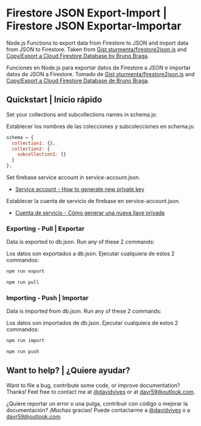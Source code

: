 # Firestore JSON Export-Import | Firestore JSON Exportar-Importar

Node.js Functions to export data from Firestore to JSON and import data from JSON to Firestore. Taken from [Gist sturmenta/firestore2json.js](https://gist.github.com/sturmenta/cbbe898227cb1eaca7f85d0191eaec7e) and [Copy/Export a Cloud Firestore Database by Bruno Braga](https://blog.cloudboost.io/copy-export-a-cloud-firestore-database-388cde99259b).

Funciones en Node.js para exportar datos de Firestore a JSON e importar datos de JSON a Firestore. Tomado de [Gist sturmenta/firestore2json.js](https://gist.github.com/sturmenta/cbbe898227cb1eaca7f85d0191eaec7e) and [Copy/Export a Cloud Firestore Database de Bruno Braga](https://blog.cloudboost.io/copy-export-a-cloud-firestore-database-388cde99259b).

## Quickstart | Inicio rápido

Set your collections and subcollections names in schema.js:

Establecer los nombres de las colecciones y subcolecciones en schema.js:

```javascript
schema = {
  collection1: {},
  collection2: {
    subcollection1: {}
  }
};
```

Set firebase service account in service-account.json. 

- [Service account - How to generate new private key](https://firebase.google.com/docs/admin/setup?authuser=0#add_firebase_to_your_app)

Establecer la cuenta de servicio de firebase en service-account.json. 

- [Cuenta de servicio - Cómo generar una nueva llave privada](https://firebase.google.com/docs/admin/setup?authuser=0#add_firebase_to_your_app)

### Exporting - Pull | Exportar

Data is exported to db.json.
Run any of these 2 commands:

Los datos son exportados a db.json. 
Ejecutar cualquiera de estos 2 commandos:

```bash
npm run export
```

```bash
npm run pull
```

### Importing - Push | Importar

Data is imported from db.json.
Run any of these 2 commands:

Los datos son importados de db.json.
Ejecutar cualquiera de estos 2 commandos:

```bash
npm run import
```

```bash
npm run push
```

## Want to help? | ¿Quiere ayudar?

Want to file a bug, contribute some code, or improve documentation? Thanks! Feel free to contact me at [@davidvives](https://twitter.com/davidvives) or at davr59@outlook.com.

¿Quiere reportar un error o una pulga, contribuir con código o mejorar la documentación? ¡Muchas gracias! Puede contactarme a [@davidvives](https://twitter.com/davidvives) o a davr59@outlook.com.
